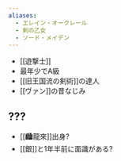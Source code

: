 ```yaml
---
aliases:
  - エレイン・オークレール
  - 剣の乙女
  - ソード・メイデン
---
```


- [[遊撃士]]
- 最年少でA級
- [[旧王国流の剣術]]の達人
- [[ヴァン]]の昔なじみ

## ???

- [[🏙️龍來]]出身?
- [[銀]]と1年半前に面識がある?